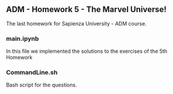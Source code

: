 ## ADM - Homework 5 - The Marvel Universe!
The last homework for Sapienza University - ADM course. 


### main.ipynb
In this file we implemented the solutions to the exercises of the 5th Homework

### CommandLine.sh
Bash script for the questions.
